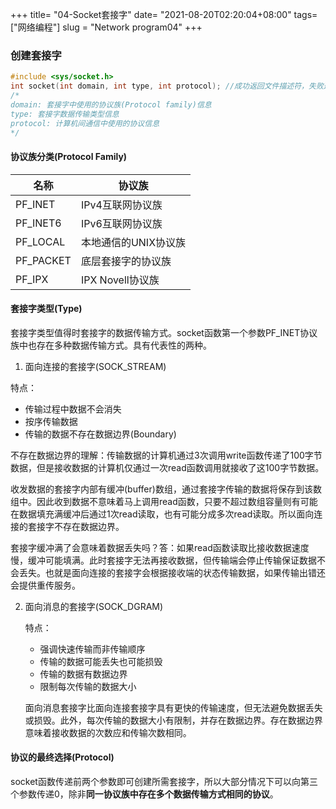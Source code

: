+++
title= "04-Socket套接字"
date= "2021-08-20T02:20:04+08:00"
tags= ["网络编程"]
slug = "Network program04"
+++
### 创建套接字

```c
#include <sys/socket.h>
int socket(int domain, int type, int protocol); //成功返回文件描述符，失败返回-1
/*
domain: 套接字中使用的协议族(Protocol family)信息
type: 套接字数据传输类型信息
protocol: 计算机间通信中使用的协议信息
*/
```

#### 协议族分类(Protocol Family)

| 名称      | 协议族               |
| --------- | -------------------- |
| PF_INET   | IPv4互联网协议族     |
| PF_INET6  | IPv6互联网协议族     |
| PF_LOCAL  | 本地通信的UNIX协议族 |
| PF_PACKET | 底层套接字的协议族   |
| PF_IPX    | IPX Novell协议族     |

#### 套接字类型(Type)

套接字类型值得时套接字的数据传输方式。socket函数第一个参数PF_INET协议族中也存在多种数据传输方式。具有代表性的两种。

   1. 面向连接的套接字(SOCK_STREAM)

   特点：

   - 传输过程中数据不会消失
   - 按序传输数据
   - 传输的数据不存在数据边界(Boundary)

   不存在数据边界的理解：传输数据的计算机通过3次调用write函数传递了100字节数据，但是接收数据的计算机仅通过一次read函数调用就接收了这100字节数据。

   收发数据的套接字内部有缓冲(buffer)数组，通过套接字传输的数据将保存到该数组中。因此收到数据不意味着马上调用read函数，只要不超过数组容量则有可能在数据填充满缓冲后通过1次read读取，也有可能分成多次read读取。所以面向连接的套接字不存在数据边界。

套接字缓冲满了会意味着数据丢失吗？答：如果read函数读取比接收数据速度慢，缓冲可能填满。此时套接字无法再接收数据，但传输端会停止传输保证数据不会丢失。也就是面向连接的套接字会根据接收端的状态传输数据，如果传输出错还会提供重传服务。

   2. 面向消息的套接字(SOCK_DGRAM)

      特点：

      - 强调快速传输而非传输顺序
      - 传输的数据可能丢失也可能损毁
      - 传输的数据有数据边界
      - 限制每次传输的数据大小

      面向消息套接字比面向连接套接字具有更快的传输速度，但无法避免数据丢失或损毁。此外，每次传输的数据大小有限制，并存在数据边界。存在数据边界意味着接收数据的次数应和传输次数相同。

#### 协议的最终选择(Protocol)

socket函数传递前两个参数即可创建所需套接字，所以大部分情况下可以向第三个参数传递0，除非**同一协议族中存在多个数据传输方式相同的协议**。

